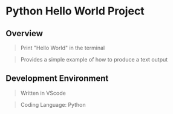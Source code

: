 # Python Hello World Project

## Overview
> Print "Hello World" in the terminal

> Provides a simple example of how to produce a text output

## Development Environment
> Written in VScode

> Coding Language: Python
